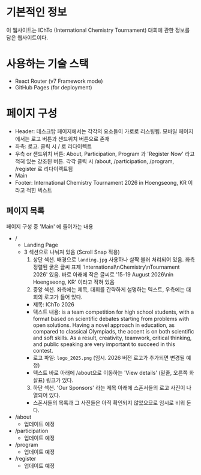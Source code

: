 # 기본적인 정보

이 웹사이트는 IChTo (International Chemistry Tournament) 대회에 관한 정보를 담은 웹사이트이다.

# 사용하는 기술 스택

- React Router (v7 Framework mode)
- GitHub Pages (for deployment)

# 페이지 구성

- Header: 데스크탑 페이지에서는 각각의 요소들이 가로로 리스팅됨. 모바일 페이지에서는 로고 버튼과 샌드위치 버튼으로 존재
 - 좌측: 로고. 클릭 시 / 로 리다이렉트
 - 우측 or 샌드위치 버튼: About, Participation, Program 과 'Register Now' 라고 적혀 있는 강조된 버튼. 각각 클릭 시 /about, /participation, /program, /register 로 리다이렉트됨
- Main
- Footer: International Chemistry Tournament 2026 in Hoengseong, KR 이라고 적힌 텍스트

## 페이지 목록

페이지 구성 중 'Main' 에 들어가는 내용

- /
  - Landing Page
  - 3 섹션으로 나눠져 있음 (Scroll Snap 적용)
    1. 상단 섹션. 배경으로 `landing.jpg` 사용하나 살짝 블러 처리되어 있음. 좌측 정렬된 굵은 글씨 표제 'International\nChemistry\nTournament 2026' 있음. 바로 아래에 작은 글씨로 '15-19 August 2026\nin Hoengseong, KR' 이라고 적혀 있음
    2. 중앙 섹션. 좌측에는 제목, 대회를 간략하게 설명하는 텍스트, 우측에는 대회의 로고가 들어 있다.
      - 제목: IChTo 2026
      - 텍스트 내용: is a team competition for high school students, with a format based on scientific debates starting from problems with open solutions. Having a novel approach in education, as compared to classical Olympiads, the accent is on both scientific and soft skills. As a result, creativity, teamwork, critical thinking, and public speaking are very important to succeed in this contest.
      - 로고 파일: `logo_2025.png` (임시. 2026 버전 로고가 추가되면 변경될 예정)
      - 텍스트 바로 아래에 /about으로 이동하는 'View details' (밑줄, 오른쪽 화살표) 링크가 있다.
    3. 하단 섹션. 'Our Sponsors' 라는 제목 아래에 스폰서들의 로고 사진이 나열되어 있다.
      - 스폰서들의 목록과 그 사진들은 아직 확인되지 않았으므로 임시로 비워 둔다.
- /about
  - 업데이트 예정
- /participation
  - 업데이트 예정
- /program
  - 업데이트 예정
- /register
  - 업데이트 예정
